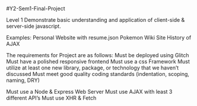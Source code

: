 #Y2-Sem1-Final-Project

Level 1
Demonstrate basic understanding and application of client-side & server-side javascript.

Examples:
Personal Website with resume.json 
Pokemon Wiki Site
History of AJAX

The requirements for Project are as follows:
Must be deployed using Glitch
Must have a polished responsive frontend 
Must use a css Framework
Must utilize at least one new library, package, or technology that we haven’t discussed
Must meet good quality coding standards (indentation, scoping, naming, DRY) 

Must use a Node & Express Web Server
Must use AJAX with least 3 different API’s 
Must use XHR & Fetch 

<!-- 
APIs
- Cryptonator
- Coin Desk
- Coin Ranking
 -->